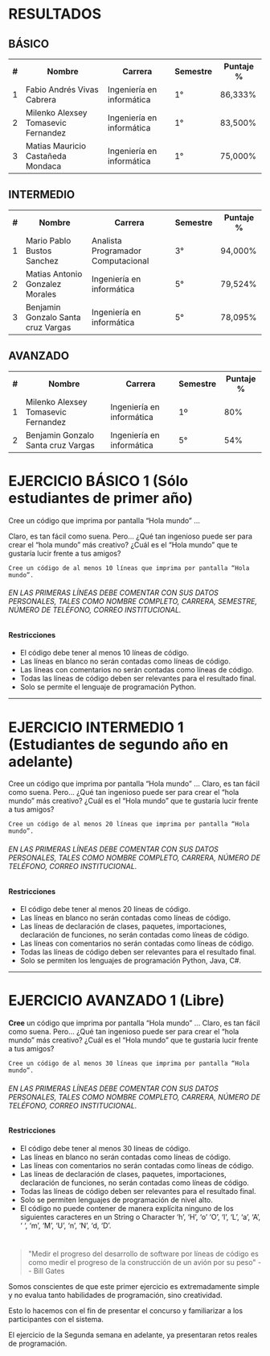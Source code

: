 
# RESULTADOS

## BÁSICO

<table>
  <tr>
    <th>#</th>
    <th>Nombre</th>
    <th>Carrera</th>
    <th>Semestre</th>
    <th>Puntaje %</th>
  </tr>
  <tr>
    <td>1</td>
    <td>Fabio Andrés Vivas Cabrera</td>
    <td>Ingeniería en informática</td>
    <td>1°</td>
    <td>86,333%</td>
  </tr>
  <tr>
    <td>2</td>
    <td>Milenko Alexsey Tomasevic Fernandez</td>
    <td>Ingeniería en informática</td>
    <td>1°</td>
    <td>83,500%</td>
  </tr>
  <tr>
    <td>3</td>
    <td>Matias Mauricio Castañeda Mondaca</td>
    <td>Ingeniería en informática</td>
    <td>1°<br></td>
    <td>75,000%</td>
  </tr>
</table>

## INTERMEDIO

<table>
  <tr>
    <th>#</th>
    <th>Nombre</th>
    <th>Carrera</th>
    <th>Semestre</th>
    <th>Puntaje %</th>
  </tr>
  <tr>
    <td>1</td>
    <td>Mario Pablo Bustos Sanchez</td>
    <td>Analista Programador Computacional</td>
    <td>3°<br></td>
    <td>94,000%</td>
  </tr>
  <tr>
    <td>2</td>
    <td>Matias Antonio Gonzalez Morales</td>
    <td>Ingeniería en informática</td>
    <td>5°</td>
    <td>79,524%</td>
  </tr>
  <tr>
    <td>3</td>
    <td>Benjamin Gonzalo Santa cruz Vargas</td>
    <td>Ingeniería en informática</td>
    <td>5°<br></td>
    <td>78,095%</td>
  </tr>
</table>

## AVANZADO

<table>
  <tr>
    <th>#</th>
    <th>Nombre</th>
    <th>Carrera</th>
    <th>Semestre</th>
    <th>Puntaje %</th>
  </tr>
  <tr>
    <td>1</td>
    <td>Milenko Alexsey Tomasevic Fernandez<br></td>
    <td>Ingeniería en informática</td>
    <td>1º<br></td>
    <td>80%</td>
  </tr>
  <tr>
    <td>2</td>
    <td>Benjamin Gonzalo Santa cruz Vargas</td>
    <td>Ingeniería en informática</td>
    <td>5°<br></td>
    <td>54%</td>
  </tr>
</table>

# EJERCICIO BÁSICO 1 (Sólo estudiantes de primer año)

Cree un código que imprima por pantalla “Hola mundo” …

Claro, es tan fácil como suena. Pero… ¿Qué tan ingenioso puede ser para crear el “hola mundo” más creativo? ¿Cuál es el “Hola mundo” que te gustaría lucir frente a tus amigos?

`Cree un código de al menos 10 líneas que imprima por pantalla “Hola mundo”.`
###### *EN LAS PRIMERAS LÍNEAS DEBE COMENTAR CON SUS DATOS PERSONALES, TALES COMO NOMBRE COMPLETO, CARRERA, SEMESTRE, NÚMERO DE TELÉFONO, CORREO INSTITUCIONAL.*

#### Restricciones

* El código debe tener al menos 10 líneas de código.
* Las líneas en blanco no serán contadas como líneas de código.
* Las líneas con comentarios no serán contadas como líneas de código.
* Todas las líneas de código deben ser relevantes para el resultado final.
* Solo se permite el lenguaje de programación Python.

<hr>

# EJERCICIO INTERMEDIO 1 (Estudiantes de segundo año en adelante)

Cree un código que imprima por pantalla “Hola mundo” …
Claro, es tan fácil como suena. Pero… ¿Qué tan ingenioso puede ser para crear el “hola mundo” más creativo? ¿Cuál es el “Hola mundo” que te gustaría lucir frente a tus amigos?

`Cree un código de al menos 20 líneas que imprima por pantalla “Hola mundo”.
`
###### *EN LAS PRIMERAS LÍNEAS DEBE COMENTAR CON SUS DATOS PERSONALES, TALES COMO NOMBRE COMPLETO, CARRERA, NÚMERO DE TELÉFONO, CORREO INSTITUCIONAL.*

#### Restricciones

* El código debe tener al menos 20 líneas de código.
* Las líneas en blanco no serán contadas como líneas de código.
* Las líneas de declaración de clases, paquetes, importaciones, declaración de funciones, no serán contadas como líneas de código.
* Las líneas con comentarios no serán contadas como líneas de código.
* Todas las líneas de código deben ser relevantes para el resultado final.
* Solo se permiten los lenguajes de programación Python, Java, C#. 

<hr>

# EJERCICIO AVANZADO 1 (Libre)

**Cree** un código que imprima por pantalla “Hola mundo” …
Claro, es tan fácil como suena. Pero… ¿Qué tan ingenioso puede ser para crear el “hola mundo” más creativo? ¿Cuál es el “Hola mundo” que te gustaría lucir frente a tus amigos?

`Cree un código de al menos 30 líneas que imprima por pantalla “Hola mundo”.
`
###### *EN LAS PRIMERAS LÍNEAS DEBE COMENTAR CON SUS DATOS PERSONALES, TALES COMO NOMBRE COMPLETO, CARRERA, NÚMERO DE TELÉFONO, CORREO INSTITUCIONAL.*

#### Restricciones
* El código debe tener al menos 30 líneas de código.
* Las líneas en blanco no serán contadas como líneas de código.
* Las líneas con comentarios no serán contadas como líneas de código.
* Las líneas de declaración de clases, paquetes, importaciones, declaración de funciones, no serán contadas como líneas de código.
* Todas las líneas de código deben ser relevantes para el resultado final.
* Solo se permiten lenguajes de programación de nivel alto.
* El código no puede contener de manera explícita ninguno de los siguientes caracteres en un String o Character
‘h’, ‘H’, ‘o’ ‘O’, ‘l’, ‘L’, ‘a’, ‘A’, ‘ ‘, ‘m’, ‘M’, ‘U’, ‘n’, ‘N’, ‘d, ‘D’.



#
#
#
#

> "Medir el progreso del desarrollo de software por líneas de código es como medir el progreso de la construcción de un avión por su peso"
  -- Bill Gates
  
Somos conscientes de que este primer ejercicio es extremadamente simple y no evalua tanto habilidades de programación, sino creatividad.
 
Esto lo hacemos con el fin de presentar el concurso y familiarizar a los participantes con el sistema.
 
El ejercicio de la Segunda semana en adelante, ya presentaran retos reales de programación.
